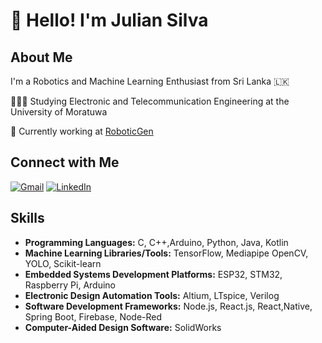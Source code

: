 # 👋 Hello! I'm Julian Silva

## About Me
I'm a Robotics and Machine Learning Enthusiast from Sri Lanka 🇱🇰 

👨🏼‍🎓 Studying Electronic and Telecommunication Engineering at the University of Moratuwa

🤖 Currently working at [RoboticGen](#)


## Connect with Me

[![Gmail](https://img.shields.io/badge/-Gmail-D14836?style=flat&logo=gmail&logoColor=white)](mailto:silva.ljjp@gmail.com)
[![LinkedIn](https://img.shields.io/badge/-LinkedIn-0A66C2?style=flat&logo=linkedin&logoColor=white)]([https://www.linkedin.com/in/your-profile](https://www.linkedin.com/in/julian-silva-1abb98263/))


## Skills
- **Programming Languages:** C, C++,Arduino, Python, Java, Kotlin
- **Machine Learning Libraries/Tools:** TensorFlow, Mediapipe OpenCV, YOLO, Scikit-learn
- **Embedded Systems Development Platforms:** ESP32, STM32, Raspberry Pi, Arduino
- **Electronic Design Automation Tools:** Altium, LTspice, Verilog
- **Software Development Frameworks:** Node.js, React.js, React,Native, Spring Boot, Firebase, Node-Red
- **Computer-Aided Design Software:** SolidWorks
  

